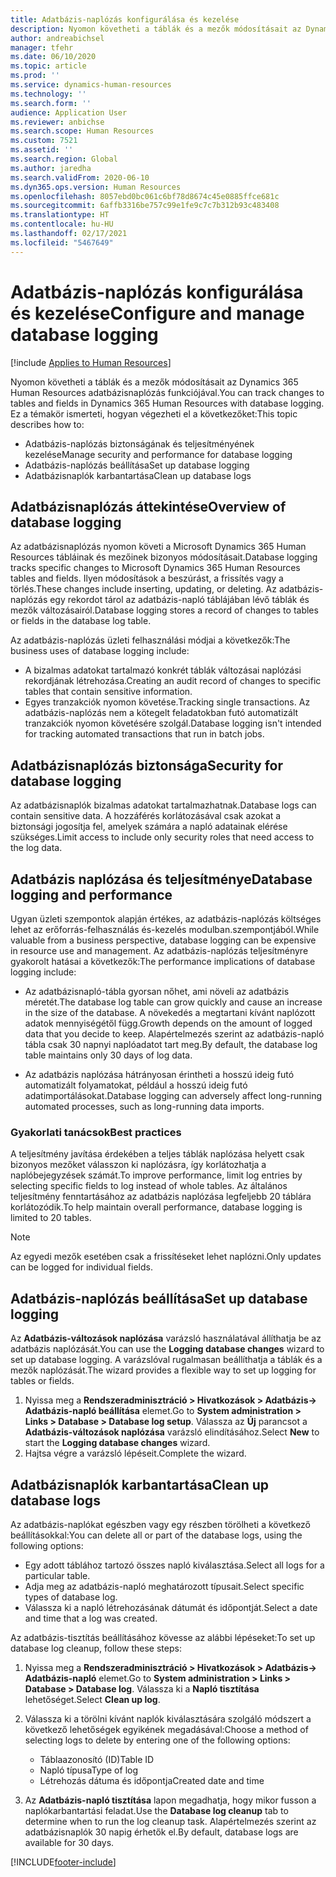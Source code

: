 ```yaml
---
title: Adatbázis-naplózás konfigurálása és kezelése
description: Nyomon követheti a táblák és a mezők módosításait az Dynamics 365 Human Resources adatbázisnaplózás funkciójával.
author: andreabichsel
manager: tfehr
ms.date: 06/10/2020
ms.topic: article
ms.prod: ''
ms.service: dynamics-human-resources
ms.technology: ''
ms.search.form: ''
audience: Application User
ms.reviewer: anbichse
ms.search.scope: Human Resources
ms.custom: 7521
ms.assetid: ''
ms.search.region: Global
ms.author: jaredha
ms.search.validFrom: 2020-06-10
ms.dyn365.ops.version: Human Resources
ms.openlocfilehash: 8057ebd0bc061c6bf78d8674c45e0885ffce681c
ms.sourcegitcommit: 6affb3316be757c99e1fe9c7c7b312b93c483408
ms.translationtype: HT
ms.contentlocale: hu-HU
ms.lasthandoff: 02/17/2021
ms.locfileid: "5467649"
---
```

# <a name="configure-and-manage-database-logging"></a><span data-ttu-id="cd4e9-103">Adatbázis-naplózás konfigurálása és kezelése</span><span class="sxs-lookup"><span data-stu-id="cd4e9-103">Configure and manage database logging</span></span>

[!include [Applies to Human Resources](../includes/applies-to-hr.md)]

<span data-ttu-id="cd4e9-104">Nyomon követheti a táblák és a mezők módosításait az Dynamics 365 Human Resources adatbázisnaplózás funkciójával.</span><span class="sxs-lookup"><span data-stu-id="cd4e9-104">You can track changes to tables and fields in Dynamics 365 Human Resources with database logging.</span></span> <span data-ttu-id="cd4e9-105">Ez a témakör ismerteti, hogyan végezheti el a következőket:</span><span class="sxs-lookup"><span data-stu-id="cd4e9-105">This topic describes how to:</span></span>

- <span data-ttu-id="cd4e9-106">Adatbázis-naplózás biztonságának és teljesítményének kezelése</span><span class="sxs-lookup"><span data-stu-id="cd4e9-106">Manage security and performance for database logging</span></span>
- <span data-ttu-id="cd4e9-107">Adatbázis-naplózás beállítása</span><span class="sxs-lookup"><span data-stu-id="cd4e9-107">Set up database logging</span></span>
- <span data-ttu-id="cd4e9-108">Adatbázisnaplók karbantartása</span><span class="sxs-lookup"><span data-stu-id="cd4e9-108">Clean up database logs</span></span>

## <a name="overview-of-database-logging"></a><span data-ttu-id="cd4e9-109">Adatbázisnaplózás áttekintése</span><span class="sxs-lookup"><span data-stu-id="cd4e9-109">Overview of database logging</span></span>

<span data-ttu-id="cd4e9-110">Az adatbázisnaplózás nyomon követi a Microsoft Dynamics 365 Human Resources tábláinak és mezőinek bizonyos módosításait.</span><span class="sxs-lookup"><span data-stu-id="cd4e9-110">Database logging tracks specific changes to Microsoft Dynamics 365 Human Resources tables and fields.</span></span> <span data-ttu-id="cd4e9-111">Ilyen módosítások a beszúrást, a frissítés vagy a törlés.</span><span class="sxs-lookup"><span data-stu-id="cd4e9-111">These changes include inserting, updating, or deleting.</span></span> <span data-ttu-id="cd4e9-112">Az adatbázis-naplózás egy rekordot tárol az adatbázis-napló táblájában lévő táblák és mezők változásairól.</span><span class="sxs-lookup"><span data-stu-id="cd4e9-112">Database logging stores a record of changes to tables or fields in the database log table.</span></span>

<span data-ttu-id="cd4e9-113">Az adatbázis-naplózás üzleti felhasználási módjai a következők:</span><span class="sxs-lookup"><span data-stu-id="cd4e9-113">The business uses of database logging include:</span></span>

- <span data-ttu-id="cd4e9-114">A bizalmas adatokat tartalmazó konkrét táblák változásai naplózási rekordjának létrehozása.</span><span class="sxs-lookup"><span data-stu-id="cd4e9-114">Creating an audit record of changes to specific tables that contain sensitive information.</span></span>
- <span data-ttu-id="cd4e9-115">Egyes tranzakciók nyomon követése.</span><span class="sxs-lookup"><span data-stu-id="cd4e9-115">Tracking single transactions.</span></span> <span data-ttu-id="cd4e9-116">Az adatbázis-naplózás nem a kötegelt feladatokban futó automatizált tranzakciók nyomon követésére szolgál.</span><span class="sxs-lookup"><span data-stu-id="cd4e9-116">Database logging isn't intended for tracking automated transactions that run in batch jobs.</span></span>

## <a name="security-for-database-logging"></a><span data-ttu-id="cd4e9-117">Adatbázisnaplózás biztonsága</span><span class="sxs-lookup"><span data-stu-id="cd4e9-117">Security for database logging</span></span>

<span data-ttu-id="cd4e9-118">Az adatbázisnaplók bizalmas adatokat tartalmazhatnak.</span><span class="sxs-lookup"><span data-stu-id="cd4e9-118">Database logs can contain sensitive data.</span></span> <span data-ttu-id="cd4e9-119">A hozzáférés korlátozásával csak azokat a biztonsági jogosítja fel, amelyek számára a napló adatainak elérése szükséges.</span><span class="sxs-lookup"><span data-stu-id="cd4e9-119">Limit access to include only security roles that need access to the log data.</span></span>

## <a name="database-logging-and-performance"></a><span data-ttu-id="cd4e9-120">Adatbázis naplózása és teljesítménye</span><span class="sxs-lookup"><span data-stu-id="cd4e9-120">Database logging and performance</span></span>

<span data-ttu-id="cd4e9-121">Ugyan üzleti szempontok alapján értékes, az adatbázis-naplózás költséges lehet az erőforrás-felhasználás és-kezelés modulban.szempontjából.</span><span class="sxs-lookup"><span data-stu-id="cd4e9-121">While valuable from a business perspective, database logging can be expensive in resource use and management.</span></span> <span data-ttu-id="cd4e9-122">Az adatbázis-naplózás teljesítményre gyakorolt hatásai a következők:</span><span class="sxs-lookup"><span data-stu-id="cd4e9-122">The performance implications of database logging include:</span></span>

- <span data-ttu-id="cd4e9-123">Az adatbázisnapló-tábla gyorsan nőhet, ami növeli az adatbázis méretét.</span><span class="sxs-lookup"><span data-stu-id="cd4e9-123">The database log table can grow quickly and cause an increase in the size of the database.</span></span> <span data-ttu-id="cd4e9-124">A növekedés a megtartani kívánt naplózott adatok mennyiségétől függ.</span><span class="sxs-lookup"><span data-stu-id="cd4e9-124">Growth depends on the amount of logged data that you decide to keep.</span></span> <span data-ttu-id="cd4e9-125">Alapértelmezés szerint az adatbázis-napló tábla csak 30 napnyi naplóadatot tart meg.</span><span class="sxs-lookup"><span data-stu-id="cd4e9-125">By default, the database log table maintains only 30 days of log data.</span></span> 

- <span data-ttu-id="cd4e9-126">Az adatbázis naplózása hátrányosan érintheti a hosszú ideig futó automatizált folyamatokat, például a hosszú ideig futó adatimportálásokat.</span><span class="sxs-lookup"><span data-stu-id="cd4e9-126">Database logging can adversely affect long-running automated processes, such as long-running data imports.</span></span>

### <a name="best-practices"></a><span data-ttu-id="cd4e9-127">Gyakorlati tanácsok</span><span class="sxs-lookup"><span data-stu-id="cd4e9-127">Best practices</span></span>

<span data-ttu-id="cd4e9-128">A teljesítmény javítása érdekében a teljes táblák naplózása helyett csak bizonyos mezőket válasszon ki naplózásra, így korlátozhatja a naplóbejegyzések számát.</span><span class="sxs-lookup"><span data-stu-id="cd4e9-128">To improve performance, limit log entries by selecting specific fields to log instead of whole tables.</span></span> <span data-ttu-id="cd4e9-129">Az általános teljesítmény fenntartásához az adatbázis naplózása legfeljebb 20 táblára korlátozódik.</span><span class="sxs-lookup"><span data-stu-id="cd4e9-129">To help maintain overall performance, database logging is limited to 20 tables.</span></span>

> [!NOTE]
> <span data-ttu-id="cd4e9-130">Az egyedi mezők esetében csak a frissítéseket lehet naplózni.</span><span class="sxs-lookup"><span data-stu-id="cd4e9-130">Only updates can be logged for individual fields.</span></span>

## <a name="set-up-database-logging"></a><span data-ttu-id="cd4e9-131">Adatbázis-naplózás beállítása</span><span class="sxs-lookup"><span data-stu-id="cd4e9-131">Set up database logging</span></span>

<span data-ttu-id="cd4e9-132">Az **Adatbázis-változások naplózása** varázsló használatával állíthatja be az adatbázis naplózását.</span><span class="sxs-lookup"><span data-stu-id="cd4e9-132">You can use the **Logging database changes** wizard to set up database logging.</span></span> <span data-ttu-id="cd4e9-133">A varázslóval rugalmasan beállíthatja a táblák és a mezők naplózását.</span><span class="sxs-lookup"><span data-stu-id="cd4e9-133">The wizard provides a flexible way to set up logging for tables or fields.</span></span>

1. <span data-ttu-id="cd4e9-134">Nyissa meg a **Rendszeradminisztráció > Hivatkozások > Adatbázis-> Adatbázis-napló beállítása** elemet.</span><span class="sxs-lookup"><span data-stu-id="cd4e9-134">Go to **System administration > Links > Database > Database log setup**.</span></span> <span data-ttu-id="cd4e9-135">Válassza az **Új** parancsot a **Adatbázis-változások naplózása** varázsló elindításához.</span><span class="sxs-lookup"><span data-stu-id="cd4e9-135">Select **New** to start the **Logging database changes** wizard.</span></span>
2. <span data-ttu-id="cd4e9-136">Hajtsa végre a varázsló lépéseit.</span><span class="sxs-lookup"><span data-stu-id="cd4e9-136">Complete the wizard.</span></span>

## <a name="clean-up-database-logs"></a><span data-ttu-id="cd4e9-137">Adatbázisnaplók karbantartása</span><span class="sxs-lookup"><span data-stu-id="cd4e9-137">Clean up database logs</span></span>

<span data-ttu-id="cd4e9-138">Az adatbázis-naplókat egészben vagy egy részben törölheti a következő beállításokkal:</span><span class="sxs-lookup"><span data-stu-id="cd4e9-138">You can delete all or part of the database logs, using the following options:</span></span>

- <span data-ttu-id="cd4e9-139">Egy adott táblához tartozó összes napló kiválasztása.</span><span class="sxs-lookup"><span data-stu-id="cd4e9-139">Select all logs for a particular table.</span></span>
- <span data-ttu-id="cd4e9-140">Adja meg az adatbázis-napló meghatározott típusait.</span><span class="sxs-lookup"><span data-stu-id="cd4e9-140">Select specific types of database log.</span></span>
- <span data-ttu-id="cd4e9-141">Válassza ki a napló létrehozásának dátumát és időpontját.</span><span class="sxs-lookup"><span data-stu-id="cd4e9-141">Select a date and time that a log was created.</span></span>

<span data-ttu-id="cd4e9-142">Az adatbázis-tisztítás beállításához kövesse az alábbi lépéseket:</span><span class="sxs-lookup"><span data-stu-id="cd4e9-142">To set up database log cleanup, follow these steps:</span></span> 

1. <span data-ttu-id="cd4e9-143">Nyissa meg a **Rendszeradminisztráció > Hivatkozások > Adatbázis-> Adatbázis-napló** elemet.</span><span class="sxs-lookup"><span data-stu-id="cd4e9-143">Go to **System administration > Links > Database > Database log**.</span></span> <span data-ttu-id="cd4e9-144">Válassza ki a **Napló tisztítása** lehetőséget.</span><span class="sxs-lookup"><span data-stu-id="cd4e9-144">Select **Clean up log**.</span></span>

2. <span data-ttu-id="cd4e9-145">Válassza ki a törölni kívánt naplók kiválasztására szolgáló módszert a következő lehetőségek egyikének megadásával:</span><span class="sxs-lookup"><span data-stu-id="cd4e9-145">Choose a method of selecting logs to delete by entering one of the following options:</span></span>

   - <span data-ttu-id="cd4e9-146">Táblaazonosító (ID)</span><span class="sxs-lookup"><span data-stu-id="cd4e9-146">Table ID</span></span>
   - <span data-ttu-id="cd4e9-147">Napló típusa</span><span class="sxs-lookup"><span data-stu-id="cd4e9-147">Type of log</span></span>
   - <span data-ttu-id="cd4e9-148">Létrehozás dátuma és időpontja</span><span class="sxs-lookup"><span data-stu-id="cd4e9-148">Created date and time</span></span>

3. <span data-ttu-id="cd4e9-149">Az **Adatbázis-napló tisztítása** lapon megadhatja, hogy mikor fusson a naplókarbantartási feladat.</span><span class="sxs-lookup"><span data-stu-id="cd4e9-149">Use the **Database log cleanup** tab to determine when to run the log cleanup task.</span></span> <span data-ttu-id="cd4e9-150">Alapértelmezés szerint az adatbázisnaplók 30 napig érhetők el.</span><span class="sxs-lookup"><span data-stu-id="cd4e9-150">By default, database logs are available for 30 days.</span></span>


[!INCLUDE[footer-include](../includes/footer-banner.md)]